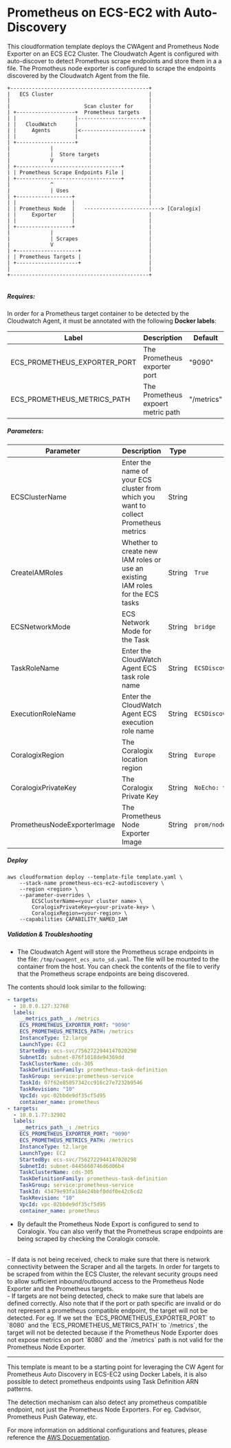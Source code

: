 # Prometheus on ECS-EC2 with Auto-Discovery

This cloudformation template deploys the CWAgent and Prometheus Node Exporter on an ECS EC2 Cluster. The Cloudwatch Agent is configured with auto-discover to detect Prometheus scrape endpoints and store them in a a file. The Promotheus node exporter is configured to scrape the endpoints discovered by the Cloudwatch Agent from the file.

```
+---------------------------------------------+
|   ECS Cluster                               |
|                                             |
|                        Scan cluster for     |
| +-------------------+  Prometheus targets   |
| |                   |---------------------+ |
| |   CloudWatch      |                       |
| |     Agents        |<--------------------+ |
| |                   |                       |
| +-------------------+                       |
|             |                               |
|             |  Store targets                |
|             V                               |
| +----------------------------------+        |
| | Prometheus Scrape Endpoints File |        |
| +----------------------------------+        |
|             ^                               |
|             | Uses                          |
| +------------------+                        |
| |                  |                        |
| | Prometheus Node  |   -------------------------> [Coralogix]
| |     Exporter     |                        |
| |                  |                        |
| +------------------+                        |
|             |                               |
|             | Scrapes                       |
|             V                               |
| +--------------------+                      |
| | Prometheus Targets |                      |
| +--------------------+                      |
|                                             |
+---------------------------------------------+


```

##### Requires:

In order for a Prometheus target container to be detected by the Cloudwatch Agent, it must be annotated with the following __Docker labels__:

| Label | Description | Default |
| --- | --- | --- |
| ECS_PROMETHEUS_EXPORTER_PORT | The Prometheus exporter port | "9090" |
| ECS_PROMETHEUS_METRICS_PATH | The Prometheus expoert metric path | "/metrics" |




##### Parameters:

| Parameter | Description | Type | Default | Required |
|---|---|---|---|---|
| ECSClusterName | Enter the name of your ECS cluster from which you want to collect Prometheus metrics | String | | ✔️ |
| CreateIAMRoles | Whether to create new IAM roles or use an existing IAM roles for the ECS tasks | String | `True` | |
| ECSNetworkMode | ECS Network Mode for the Task | String | `bridge` | |
| TaskRoleName | Enter the CloudWatch Agent ECS task role name | String | `ECSDiscoveryCWAgentTaskRoleName` | |
| ExecutionRoleName | Enter the CloudWatch Agent ECS execution role name | String | `ECSDiscoveryCWAgentExecutionRoleName` | |
| CoralogixRegion | The Coralogix location region | String | `Europe` | ✔️ |
| CoralogixPrivateKey | The Coralogix Private Key | String | `NoEcho: true` | ✔️ |
| PrometheusNodeExporterImage | The Prometheus Node Exporter Image | String | `prom/node-exporter:v1.0.1` | |


##### Deploy

```
aws cloudformation deploy --template-file template.yaml \
    --stack-name prometheus-ecs-ec2-autodiscovery \
    --region <region> \
    --parameter-overrides \
        ECSClusterName=<your cluster name> \
        CoralogixPrivateKey=<your-private-key> \
        CoralogixRegion=<your-region> \
    --capabilities CAPABILITY_NAMED_IAM
```


##### Validation & Troubleshooting

- The Cloudwatch Agent will store the Prometheus scrape endpoints in the file: `/tmp/cwagent_ecs_auto_sd.yaml`. The file will be mounted to the container from  the host. You can check the contents of the file to verify that the Prometheus scrape endpoints are being discovered.

The contents should look similar to the following:

```yaml
- targets:
  - 10.0.0.127:32768
  labels:
    __metrics_path__: /metrics
    ECS_PROMETHEUS_EXPORTER_PORT: "9090"
    ECS_PROMETHEUS_METRICS_PATH: /metrics
    InstanceType: t2.large
    LaunchType: EC2
    StartedBy: ecs-svc/7562722944147020298
    SubnetId: subnet-076f1018de94369dd
    TaskClusterName: cds-305
    TaskDefinitionFamily: prometheus-task-definition
    TaskGroup: service:prometheus-service
    TaskId: 07f62e85057342cc916c27e7232b9546
    TaskRevision: "10"
    VpcId: vpc-02bbde9df35cf5d95
    container_name: prometheus
- targets:
  - 10.0.1.77:32902
  labels:
    __metrics_path__: /metrics
    ECS_PROMETHEUS_EXPORTER_PORT: "9090"
    ECS_PROMETHEUS_METRICS_PATH: /metrics
    InstanceType: t2.large
    LaunchType: EC2
    StartedBy: ecs-svc/7562722944147020298
    SubnetId: subnet-0445660746d6d06b4
    TaskClusterName: cds-305
    TaskDefinitionFamily: prometheus-task-definition
    TaskGroup: service:prometheus-service
    TaskId: 43479e93fa184e24bbf0ddf0e42c6cd2
    TaskRevision: "10"
    VpcId: vpc-02bbde9df35cf5d95
    container_name: prometheus
```

- By default the Prometheus Node Export is configured to send to Coralogix. You can also verify that the Prometheus scrape endpoints are being scraped by checking the Coralogix console.
<br>
- If data is not being received, check to make sure that there is network connectivity between the Scraper and all the targets. In order for targets to be scraped from within the ECS Cluster, the relevant security groups need to allow sufficient inbound/outbound access to the Prometheus Node Exporter and the Prometheus targets.
<br>
- If targets are not being detected, check to make sure that labels are defined correctly. Also note that if the port or path specific are invalid or do not represent a prometheus compatible endpoint, the target will not be detected. For eg. If we set the `ECS_PROMETHEUS_EXPORTER_PORT` to `8080` and the `ECS_PROMETHEUS_METRICS_PATH` to `/metrics`, the target will not be detected because if the Prometheus Node Exporter does not expose metrics on port `8080` and the `/metrics` path is not valid for the Prometheus Node Exporter.

---

This template is meant to be a starting point for leveraging the CW Agent for Prometheus Auto Discovery in ECS-EC2 using Docker Labels, it is also possible to detect prometheus endpoints using Task Definition ARN patterns.

The detection mechanism can also detect any prometheus compatible endpoint, not just the Prometheus Node Exporters. For eg. Cadvisor, Prometheus Push Gateway, etc.

For more information on additional configurations and features, please reference the [AWS Docuementation](https://docs.aws.amazon.com/AmazonCloudWatch/latest/monitoring/ContainerInsights-Prometheus-Setup-autodiscovery-ecs.html).